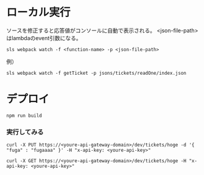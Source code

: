 # ローカル実行
ソースを修正すると応答値がコンソールに自動で表示される。
\<json-file-path\> はlambdaのevent引数になる。
```
sls webpack watch -f <function-name> -p <json-file-path>
```

例）
```
sls webpack watch -f getTicket -p jsons/tickets/readOne/index.json
```

# デプロイ
```
npm run build
```
### 実行してみる
```
curl -X PUT https://<youre-api-gateway-domain>/dev/tickets/hoge -d '{ "fuga" : "fugaaaa" }' -H "x-api-key: <youre-api-key>"
```

```
curl -X GET https://<youre-api-gateway-domain>/dev/tickets/hoge -H "x-api-key: <youre-api-key>"
```
